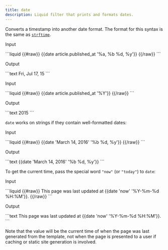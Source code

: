 ```yaml
---
title: date
description: Liquid filter that prints and formats dates.
---
```


Converts a timestamp into another date format. The format for this syntax is the same as [`strftime`](http://strftime.net).

<p class="code-label">Input</p>
```liquid
{{#raw}}
{{date article.published_at '%a, %b %d, %y'}}
{{/raw}}
```

<p class="code-label">Output</p>
```text
Fri, Jul 17, 15
```

<p class="code-label">Input</p>
```liquid
{{#raw}}
{{date article.published_at '%Y'}}
{{/raw}}
```

<p class="code-label">Output</p>
```text
2015
```

`date` works on strings if they contain well-formatted dates:

<p class="code-label">Input</p>
```liquid
{{#raw}}
{{date 'March 14, 2016' '%b %d, %y'}}
{{/raw}}
```

<p class="code-label">Output</p>
```text
{{date 'March 14, 2016' '%b %d, %y'}}
```

To get the current time, pass the special word `"now"` (or `"today"`) to `date`:

<p class="code-label">Input</p>
```liquid
{{#raw}}
This page was last updated at {{date 'now' '%Y-%m-%d %H:%M'}}.
{{/raw}}
```

<p class="code-label">Output</p>
```text
This page was last updated at {{date 'now' '%Y-%m-%d %H:%M'}}.
```

Note that the value will be the current time of when the page was last generated from the template, not when the page is presented to a user if caching or static site generation is involved.
